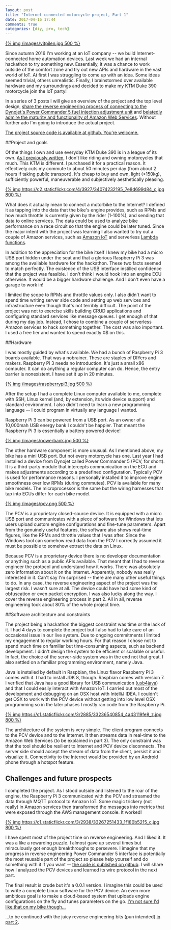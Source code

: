 ```yaml
---
layout: post
title: "Internet-connected motorcycle project, Part 1"
date: 2017-04-16 17:44
comments: true
categories: [diy, pro, tech]
---
```


[{% img /images/vitpilen.jpg 500 %}](/images/vitpilen.jpg)

Since autumn 2016 I'm working at an IoT company -- we build Internet-connected home automation devices. Last week we had an internal hackathon to try something new. Essentially, it was a chance to work outside of the comfort zone and try out new APIs and hardware in the vast world of IoT. At first I was struggling to come up with an idea. Some ideas seemed trivial, others unrealistic. Finally, I brainstormed over available hardware and my surroundings and decided to make my KTM Duke 390 motorcycle join the IoT party!

In a series of 3 posts I will give an overview of the project and the top level design, [share the reverse engineering process of connecting to the Dynojet's Power Commander 5 fuel injection adjustment unit](/blog/2017/04/17/internet-connected-motorcycle-project-part-2/) and [belatedly admire the maturity and functionality of Amazon Web Services](/blog/2017/04/17/internet-connected-motorcycle-project-part-3/). Without further ado I'm going to introduce the actual project.

[The project source code is available at github. You're welcome.](https://github.com/pisarenko-net/pcv-streamer)

##Project and goals

Of the things I own and use everyday KTM Duke 390 is in a league of its own. [As I previously written](/blog/2016/07/23/farewell-bmw-f800gs-adventure/), I don't like riding and owning motorcycles that much. This KTM is different. I purchased it for a practical reason. It effectively cuts my commute to about 50 minutes per day (from about 2 hours if taking public transport). It's cheap to buy and own, light (<150kg), sufficiently powerful, maneuverable and subjectively aesthetically pleasing.

[{% img https://c2.staticflickr.com/4/3927/34074232195_7e8d699d84_c.jpg 800 %}](https://www.flickr.com/photos/tentaclephotos/34074232195)

What does it actually mean to connect a motorbike to the Internet? I defined it as tapping into the data that the bike's engine provides, such as RPMs and how much throttle is currently given by the rider (1-100%), and sending that data to online services. The data could be used to analyze bike performance on a race circuit so that the engine could be later tuned. Since the major intent with the project was learning I also wanted to try out a couple of Amazon services, such as [Amazon IoT](https://aws.amazon.com/iot-platform/how-it-works/) and serverless [Lambda functions](https://aws.amazon.com/lambda/).

In addition to the appreciation for the bike itself I knew my bike had a micro USB port hidden under the seat and that a glorious Raspberry Pi 3 was among the available hardware for the hackathon. These two facts seemed to match perfectly. The existence of the USB interface instilled confidence that the project was feasible. I don't think I would hook into an engine ECU otherwise. It would be a bigger hardware challenge. And I don't even have a garage to work in!

I limited the scope to RPMs and throttle values only. I also didn't want to spend time writing server side code and setting up web services and infrastructure even though that's not terribly difficult. The point of the project was not to exercise skills building CRUD applications and configuring standard services like message queues. I get enough of that during my day job. Instead, I chose to combine a couple of serverless Amazon services to hack something together. The cost was also important. I used a free tier and wanted to spend exactly 0$ on this.

##Hardware

I was mostly guided by what's available. We had a bunch of Raspberry Pi 3 boards available. That was a nobrainer. These are staples of DIYers and makers. Raspberry Pi 3 needs no introduction. It's just a small x86 computer. It can do anything a regular computer can do. Hence, the entry barrier is nonexistent. I have set it up in 20 minutes.

[{% img /images/raspberrypi3.jpg 500 %}](/images/raspberrypi3.jpg)

After the setup I had a complete Linux computer available to me, complete with SSH, Linux kernel (and, by extension, its wide device support) and standard environment. I also didn't need to learn a new programming language -- I could program in virtually any language I wanted.

Raspberry Pi 3 can be powered from a USB port. As an owner of a 10,000mah USB energy bank I couldn't be happier. That meant the Raspberry Pi 3 is essentially a battery powered device!

[{% img /images/powerbank.jpg 500 %}](/images/powerbank.jpg)

The other hardware component is more unusual. As I mentioned above, my bike has a mini USB port. But not every motorcycle has one. Last year I had installed a device from Dynojet called Power Commander 5 (PCV, for short). It is a third-party module that intercepts communication on the ECU and makes adjustments according to a predefined configuration. Typically PCV is used for performance reasons. I personally installed it to improve engine smoothness over low RPMs (during commutes). PCV is available for many bike models. The microprocessor is the same but the wiring harnesses that tap into ECUs differ for each bike model.

[{% img /images/pcv.png 500 %}](/images/pcv.png)

The PCV is a proprietary closed-source device. It is equipped with a micro USB port and communicates with a piece of software for Windows that lets users upload custom engine configurations and fine-tune parameters. Apart from the genuinely useful features, the software also shows real-time figures, like the RPMs and throttle values that I was after. Since the Windows tool can somehow read data from the PCV I correctly assumed it must be possible to somehow extract the data on Linux.

Because PCV is a proprietary device there is no developer documentation or anything such as a public APIs available. That meant that I had to reverse engineer the protocol and understand how it works. There was absolutely zero information about it on the Internet. Apparently, nobody was really interested in it. Can't say I'm surprised -- there are many other useful things to do. In any case, the reverse engineering aspect of the project was the largest risk. I wasn't sure at all. The device could have had some kind of obfuscation or even packet encryption. I was also lucky along the way. I cover the reverse engineering process in part 2. All in all, reverse engineering took about 80% of the whole project time.

##Software architecture and constraints

The project being a hackathon the biggest constraint was time or the lack of it. I had 4 days to complete the project but I also had to take care of an occasional issue in our live system. Due to ongoing commitments I limited my engagement to regular working hours. For that reason I chose not to spend much time on familiar but time-consuming aspects, such as backend development. I didn't design the system to be efficient or scalable or useful. In fact, the choice of the server-side system was in the end not that great. I also settled on a familiar programming environment, namely Java.

Java is installed by default in Raspbian, the Linux flavor Raspberry Pi 3 comes with it. I had to install JDK 8, though. Raspbian comes with version 7. I verified that Java has a good library for USB communication ([usb4java](http://usb4java.org/quickstart/javax-usb.html)) and that I could easily interact with Amazon IoT. I carried out most of the development and debugging on an OSX host with IntelliJ IDEA. I couldn't get OSX to work with the PCV device without getting into low level OSX programming so in the later phases I mostly ran code from the Raspberry Pi.

[{% img https://c1.staticflickr.com/3/2885/33236540854_4a43119fe8_z.jpg 800 %}](https://www.flickr.com/photos/tentaclephotos/33236540854)

The architecture of the system is very simple. The client program connects to the PCV device and to the Internet. It then streams data in real-time to the Amazon Web Services (to be explained in part 3). The only constraint was that the tool should be resilient to Internet and PCV device disconnects. The server side should accept the stream of data from the client, persist it and visualize it. Connectivity to the Internet would be provided by an Android phone through a hotspot feature.

## Challenges and future prospects

I completed the project. As I stood outside and listened to the roar of the engine, the Raspberry Pi 3 communicated with the PCV and streamed the data through MQTT protocol to Amazon IoT. Some magic trickery (not really) in Amazon services then transformed the messages into metrics that were exposed through the AWS management console. It worked!

[{% img https://c1.staticflickr.com/3/2938/33267251433_1f180b5215_c.jpg 800 %}](https://www.flickr.com/photos/tentaclephotos/33267251433)

I have spent most of the project time on reverse engineering. And I liked it. It was a like a rewarding puzzle. I almost gave up several times but miraculously got enough breakthroughs to persevere. I imagine that my progress in reverse engineering Power Commander 5 interface is potentially the most reusable part of the project so please help yourself and do something with it if you want -- [the code is published on github](https://github.com/pisarenko-net/pcv-streamer). I will share how I analyzed the PCV devices and learned its wire protocol in the next part.

The final result is crude but it's a 0.0.1 version. I imagine this could be used to write a complete Linux software for the PCV device. An even more ambitious goal is to make a cloud-based system that uploads engine configurations on the fly and tunes parameters on the go. [I'm not sure I'd like that on my bike though...](https://www.wired.com/2015/07/hackers-remotely-kill-jeep-highway/)

...to be continued with the juicy reverse engineering bits (pun intended) [in part 2](/blog/2017/04/17/internet-connected-motorcycle-project-part-2/).